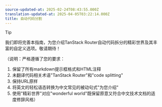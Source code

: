```yaml
---
source-updated-at: 2025-02-24T08:43:55.000Z
translation-updated-at: 2025-04-05T03:22:14.000Z
title: 自动代码分割
---
```


> [!TIP]
> 我们即将完善本指南，为您介绍TanStack Router自动代码拆分的精彩世界及其丰富的自定义选项。敬请期待！

<!-- 包含基础配置详情及代码拆分组选项，这些功能在https://github.com/TanStack/router/pull/3355中引入-->

（说明：严格遵循了您的要求：

1. 保留了所有markdown提示框格式和HTML注释
2. 未翻译代码相关术语"TanStack Router"和"code splitting"
3. 保持URL原样
4. 将英文的轻松语态转换为中文常见的被动句式"为您介绍"
5. 使用"精彩世界"对应"wonderful world"既保留原意又符合中文技术文档的适度修辞风格）
